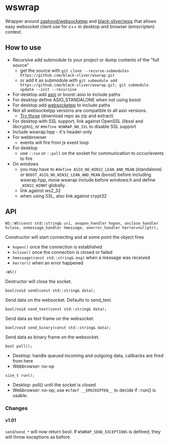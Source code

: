 # wswrap

Wrapper around [zaphoyd/websocketpp](https://github.com/zaphoyd/websocketpp)
and [black-sliver/wsjs](https://github.com/black-sliver/wsjs) that allows easy
websocket client use for c++ in desktop and browser (emscripten) context.

## How to use

* Recursive add submodule to your project or dump contents of the "full source"
    * get the source with `git clone --recurse-submodules https://github.com/black-sliver/wswrap.git`
    * or add it as submodule with `git submodule add https://github.com/black-sliver/wswrap.git; git submodule update --init --recursive`
* For desktop add [asio](https://github.com/chriskohlhoff/asio) or boost::asio to include paths
* For desktop define ASIO_STANDALONE when not using boost
* For desktop add [websocketpp](https://github.com/zaphoyd/websocketpp) to include paths
* Not all websocketpp versions are compatible to all asio versions.
    * [Try those](https://github.com/black-sliver/ap-soeclient/tree/master/subprojects) (download repo as zip and extract)
* For desktop with SSL support, link against OpenSSL (libssl and libcrypto), or `#define WSWRAP_NO_SSL` to disable SSL support
* Include wswrap.hpp - it's header-only
* For webbrowser
    * events will fire from js event loop
* For desktop
    * use `::run` or `::poll` on the socket for communication to occur/events to fire
* On windows
    * you may have to `#define ASIO_NO_WIN32_LEAN_AND_MEAN` (standalone) or `BOOST_ASIO_NO_WIN32_LEAN_AND_MEAN` (boost)
      before including wswrap.hpp, move wswrap include before windows.h and define `_WIN32_WINNT` globally.
    * link against ws2_32
    * when using SSL, also link against crypt32

## API

`WS::WS(const std::string& uri, onopen_handler hopen, onclose_handler hclose, onmessage_handler hmessage, onerror_handler herror=nullptr);`

Constructor will start connecting and at some point the object fires
* `hopen()` once the connection is established
* `hclose()` once the connection is closed or failed
* `hmessage(const std::string& msg)` when a message was received
* `herror()` when an error happened

`~WS()`

Destructor will close the socket.

`bool/void send(const std::string& data);`

Send data on the websocket. Defaults to send_text.

`bool/void send_text(const std::string& data);`

Send data as text frame on the websocket.

`bool/void send_binary(const std::string& data);`

Send data as binary frame on the websocket.

`bool poll();`

* Desktop: handle queued incoming and outgoing data, callbacks are fired from here
* Webbrowser: no-op

`size_t run();`

* Desktop: poll() until the socket is closed
* Webbrowser: no-op; use `#ifdef __EMSCRIPTEN__` to decide if ::run() is usable.

### Changes

#### v1.01

`send`/`send_*` will now return bool. If `WSWRAP_SEND_EXCEPTIONS` is defined, they will throw exceptions as before.
